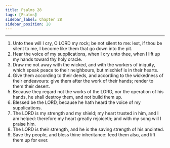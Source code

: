 ```yaml
---
title: Psalms 28
tags: [Psalms]
sidebar_label: Chapter 28
sidebar_position: 28
---
```


---
1. Unto thee will I cry, O LORD my rock; be not silent to me: lest, if thou be silent to me, I become like them that go down into the pit.
2. Hear the voice of my supplications, when I cry unto thee, when I lift up my hands toward thy holy oracle.
3. Draw me not away with the wicked, and with the workers of iniquity, which speak peace to their neighbours, but mischief is in their hearts.
4. Give them according to their deeds, and according to the wickedness of their endeavours: give them after the work of their hands; render to them their desert.
5. Because they regard not the works of the LORD, nor the operation of his hands, he shall destroy them, and not build them up.
6. Blessed be the LORD, because he hath heard the voice of my supplications.
7. The LORD is my strength and my shield; my heart trusted in him, and I am helped: therefore my heart greatly rejoiceth; and with my song will I praise him.
8. The LORD is their strength, and he is the saving strength of his anointed.
9. Save thy people, and bless thine inheritance: feed them also, and lift them up for ever.